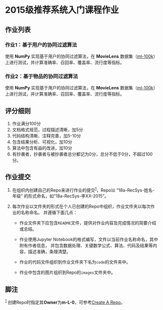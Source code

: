 # 2015级推荐系统入门课程作业

## 作业列表

### 作业1：基于用户的协同过滤算法

使用 **NumPy** 实现基于用户的协同过滤算法，在 **MovieLens** 数据集（[ml-100k](https://grouplens.org/datasets/movielens/100k/)）
上进行测试，并计算准确率、召回率、覆盖率、流行度等指标。

### 作业2：基于物品的协同过滤算法

使用 **NumPy** 实现基于用户的协同过滤算法，在 **MovieLens** 数据集（[ml-100k](https://grouplens.org/datasets/movielens/100k/)）
上进行测试，并计算准确率、召回率、覆盖率、流行度等指标。

## 评分细则

1. 作业满分100分
2. 文档格式规范，过程描述清晰，加5分
3. 代码结构清晰、注释完善，加5-10分
4. 包含结果分析、可视化，加10分
5. 算法中包含有益的改进，加10分
6. 有抄袭者，抄袭者与被抄袭者总分都记为0分，总分不低于0分，不超过100分。

## 作业提交

1. 在组织内创建自己的Repo来进行作业的提交<sup><a id="fnr.1" class="footref" href="#fn.1">1</a></sup>，Repo以 “18a-RecSys-姓名-年级” 的形式命名，如“18a-RecSys-李XX-2015”。

2. 每次作业以文件夹的形式在个人已创建的Repo中组织，作业文件夹以每次作业的名称命名。 并遵循下面几点：

   * 作业文件夹下应包含`README`文件，提供对作业内容及完成情况的简要介绍或总结。

   * 作业使用Jupyter Notebook的格式编写，文件以当前作业名称命名，其中附有作者信息， 并包含数据处理、关键数学公式、算法、代码及结果等内容，描述准确，条理清楚。

   * 作业的代码文件组织到作业文件夹下名为`code`的文件夹中。

   * 作业中包含的图片组织到Repo的`images`文件夹中。

## 脚注

<sup><a id="fn.1" class="footnum" href="#fnr.1">1</a></sup> 创建Repo时指定其**Owner**为**m-L-0**，可参考[Create A Repo](https://help.github.com/articles/create-a-repo/)。
